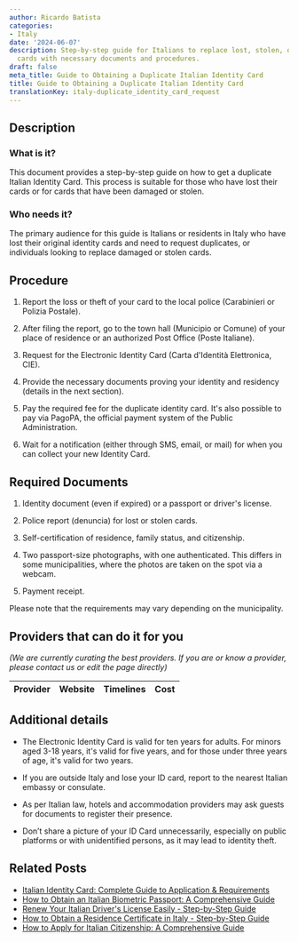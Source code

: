 ```yaml
---
author: Ricardo Batista
categories:
- Italy
date: '2024-06-07'
description: Step-by-step guide for Italians to replace lost, stolen, or damaged identity
  cards with necessary documents and procedures.
draft: false
meta_title: Guide to Obtaining a Duplicate Italian Identity Card
title: Guide to Obtaining a Duplicate Italian Identity Card
translationKey: italy-duplicate_identity_card_request
---
```


## Description
### What is it?
This document provides a step-by-step guide on how to get a duplicate Italian Identity Card. This process is suitable for those who have lost their cards or for cards that have been damaged or stolen.

### Who needs it?
The primary audience for this guide is Italians or residents in Italy who have lost their original identity cards and need to request duplicates, or individuals looking to replace damaged or stolen cards.

## Procedure

1. Report the loss or theft of your card to the local police (Carabinieri or Polizia Postale).
   
2. After filing the report, go to the town hall (Municipio or Comune) of your place of residence or an authorized Post Office (Poste Italiane). 

3. Request for the Electronic Identity Card (Carta d'Identità Elettronica, CIE). 

4. Provide the necessary documents proving your identity and residency (details in the next section).

5. Pay the required fee for the duplicate identity card. It's also possible to pay via PagoPA, the official payment system of the Public Administration.

6. Wait for a notification (either through SMS, email, or mail) for when you can collect your new Identity Card.

## Required Documents

1. Identity document (even if expired) or a passport or driver's license.

2. Police report (denuncia) for lost or stolen cards.

3. Self-certification of residence, family status, and citizenship.

4. Two passport-size photographs, with one authenticated. This differs in some municipalities, where the photos are taken on the spot via a webcam.

5. Payment receipt.

Please note that the requirements may vary depending on the municipality.

## Providers that can do it for you

_(We are currently curating the best providers. If you are or know a provider, please contact us or edit the page directly)_

| Provider        |     Website     |     Timelines    |       Cost      |
| :-------------: | :-------------: |  :-------------: | :-------------: |

## Additional details

- The Electronic Identity Card is valid for ten years for adults. For minors aged 3-18 years, it's valid for five years, and for those under three years of age, it's valid for two years.

- If you are outside Italy and lose your ID card, report to the nearest Italian embassy or consulate.

- As per Italian law, hotels and accommodation providers may ask guests for documents to register their presence.

- Don’t share a picture of your ID Card unnecessarily, especially on public platforms or with unidentified persons, as it may lead to identity theft.
## Related Posts

- [Italian Identity Card: Complete Guide to Application & Requirements](https://tramitit.com/guides/italy/identity_card_request/)
- [How to Obtain an Italian Biometric Passport: A Comprehensive Guide](https://tramitit.com/guides/italy/passport_issuance/)
- [Renew Your Italian Driver's License Easily - Step-by-Step Guide](https://tramitit.com/guides/italy/drivers_license_renewal/)
- [How to Obtain a Residence Certificate in Italy - Step-by-Step Guide](https://tramitit.com/guides/italy/residence_certificate_request/)
- [How to Apply for Italian Citizenship: A Comprehensive Guide](https://tramitit.com/guides/italy/italian_citizenship_application/)